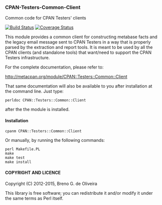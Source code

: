 ### CPAN-Testers-Common-Client ###

Common code for CPAN Testers' clients

[![Build Status](https://travis-ci.org/garu/CPAN-Testers-Common-Client.svg?branch=master)](https://travis-ci.org/garu/CPAN-Testers-Common-Client)
[![Coverage Status](https://coveralls.io/repos/garu/CPAN-Testers-Common-Client/badge.svg?branch=master)](https://coveralls.io/r/garu/CPAN-Testers-Common-Client?branch=master)

This module provides a common client for constructing metabase facts and
the legacy email message sent to CPAN Testers in a way that is properly
parsed by the extraction and report tools. It is meant to be used by all
the CPAN clients (and standalone tools) that want/need to support the
CPAN Testers infrastructure.

For the complete documentation, please refer to:

http://metacpan.org/module/CPAN::Testers::Common::Client

That same documentation will also be available to you after installation
at the command line. Just type:

    perldoc CPAN::Testers::Common::Client

after the the module is installed.


#### Installation ####

    cpanm CPAN::Testers::Common::Client

Or manually, by running the following commands:

	perl Makefile.PL
	make
	make test
	make install


#### COPYRIGHT AND LICENCE ####

Copyright (C) 2012-2015, Breno G. de Oliveira

This library is free software; you can redistribute it and/or modify
it under the same terms as Perl itself.
